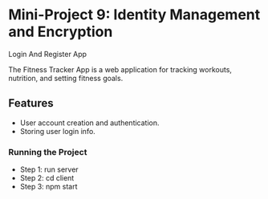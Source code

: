 # Mini-Project 9: Identity Management and Encryption

Login And Register App

The Fitness Tracker App is a web application for tracking workouts, nutrition, and setting fitness goals.

## Features
-  User account creation and authentication.
- Storing user login info.

### Running the Project
- Step 1: run server
- Step 2: cd client
- Step 3: npm start